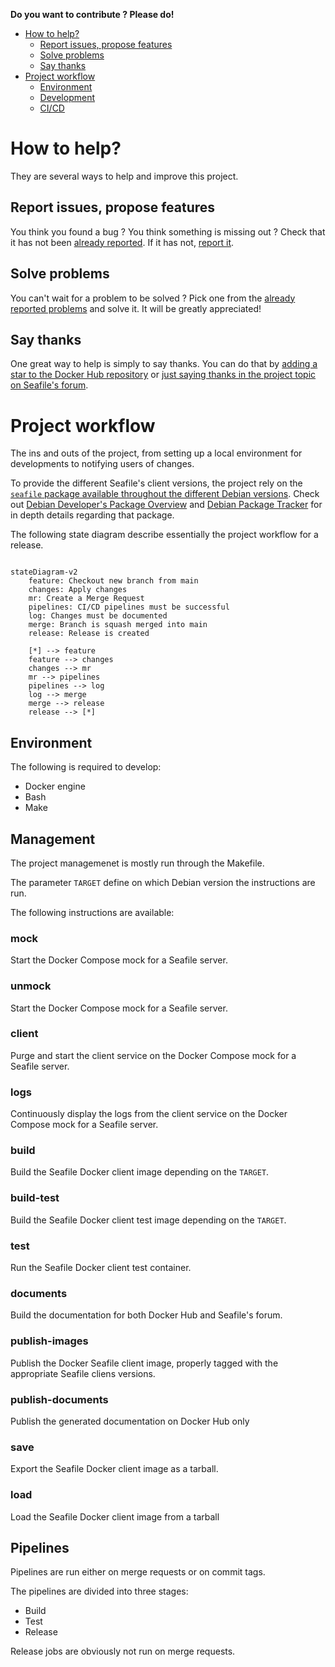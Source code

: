 **Do you want to contribute ? Please do!**

* [How to help?](#how-to-help?)
    * [Report issues, propose features](#report-issues-propose-features)
    * [Solve problems](#solve-problems)
    * [Say thanks](#say-thanks)
* [Project workflow](#project-workflow)
    * [Environment](#environment)
    * [Development](#development)
    * [CI/CD](#ci/cd)

# How to help?
They are several ways to help and improve this project.

## Report issues, propose features
You think you found a bug ? You think something is missing out ? Check that it has not been [already reported](https://gitlab.com/flwgns-docker/seafile-client/-/issues). If it has not, [report it](https://gitlab.com/flwgns-docker/seafile-client/-/issues/new?issue).

## Solve problems
You can't wait for a problem to be solved ? Pick one from the [already reported problems](https://gitlab.com/flwgns-docker/seafile-client/-/issues) and solve it. It will be greatly appreciated!

## Say thanks
One great way to help is simply to say thanks. You can do that by [adding a star to the Docker Hub repository](https://hub.docker.com/r/flowgunso/seafile-client) or [just saying thanks in the project topic on Seafile's forum](https://forum.seafile.com/t/docker-client-to-sync-files-with-containers/8573).

# Project workflow
The ins and outs of the project, from setting up a local environment for developments to notifying users of changes.

To provide the different Seafile's client versions, the project rely on the [`seafile` package available throughout the different Debian versions][packages]. Check out [Debian Developer's Package Overview][ddpo] and [Debian Package Tracker][tracker] for in depth details regarding that package. 

[packages]: https://packages.debian.org/search?keywords=seafile-cli
[ddpo]: https://qa.debian.org/developer.php?login=team%2Bseafile%40tracker.debian.org
[tracker]: https://tracker.debian.org/pkg/seafile


The following state diagram describe essentially the project workflow for a release.
```mermaid

stateDiagram-v2
    feature: Checkout new branch from main
    changes: Apply changes
    mr: Create a Merge Request
    pipelines: CI/CD pipelines must be successful
    log: Changes must be documented
    merge: Branch is squash merged into main
    release: Release is created

    [*] --> feature
    feature --> changes
    changes --> mr
    mr --> pipelines
    pipelines --> log
    log --> merge
    merge --> release
    release --> [*]
```

## Environment
The following is required to develop:
* Docker engine
* Bash
* Make

## Management

The project managemenet is mostly run through the Makefile.

The parameter `TARGET` define on which Debian version the instructions are run.

The following instructions are available:

### mock
Start the Docker Compose mock for a Seafile server.

### unmock
Start the Docker Compose mock for a Seafile server.

### client
Purge and start the client service on the Docker Compose mock for a Seafile server.

### logs
Continuously display the logs from the client service on the Docker Compose mock for a Seafile server.

### build
Build the Seafile Docker client image depending on the `TARGET`. 

### build-test
Build the Seafile Docker client test image depending on the `TARGET`.

### test
Run the Seafile Docker client test container.

### documents
Build the documentation for both Docker Hub and Seafile's forum.

### publish-images
Publish the Docker Seafile client image, properly tagged with the appropriate Seafile cliens versions.

### publish-documents
Publish the generated documentation on Docker Hub only

### save
Export the Seafile Docker client image as a tarball.

### load
Load the Seafile Docker client image from a tarball

## Pipelines

Pipelines are run either on merge requests or on commit tags.

The pipelines are divided into three stages:
* Build
* Test
* Release

Release jobs are obviously not run on merge requests.
